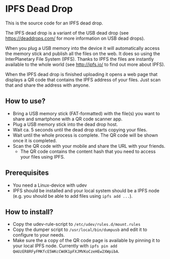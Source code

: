 # IPFS Dead Drop

This is the source code for an IPFS dead drop.

The IPFS dead drop is a variant of the 
USB dead drop (see https://deaddrops.com/ for more information on USB dead drops).

When you plug a USB memory into the device it will automatically access the memory 
stick and publish all the files on the web. It does so using the 
InterPlanetary File System (IPFS). Thanks to IPFS the files are instantly available
to the whole world (see http://ipfs.io/ to find out more about IPFS).

When the IPFS dead drop is finished uploading it opens a web page that displays a 
QR code that contains the IPFS address of your files. Just scan that and share the
address with anyone.

## How to use?

  * Bring a USB memory stick (FAT-formatted) with the file(s) you want to share and smartphone with a QR code scanner app.
  * Plug a USB memory stick into the dead drop host.
  * Wait ca. 5 seconds until the dead drop starts copying your files.
  * Wait until the whole process is complete. The QR code will be shown once it is completed.
  * Scan the QR code with your mobile and share the URL with your friends.
     * The QR code contains the content hash that you need to access your files using IPFS.

## Prerequisites

  * You need a Linux-device with udev
  * IPFS should be installed and your local system should be a IPFS node (e.g. you should be able to add files using `ipfs add ...`).

## How to install?

  * Copy the udev-rule-script to `/etc/udev/rules.d/mount.rules`
  * Copy the dumper script to `/usr/local/bin/dumpusb` and edit it to configure to your needs.
  * Make sure the a copy of the QR code page is available by pinning it to your local IPFS node. Currently with `ipfs pin add QmUzER8RFyFMKfcE5WKcCWdK1pFXJMVKoCzeHEw2XWpibA`.
